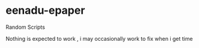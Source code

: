# eenadu-epaper
Random Scripts 

Nothing is expected to work , i may occasionally work to fix when i get time 
